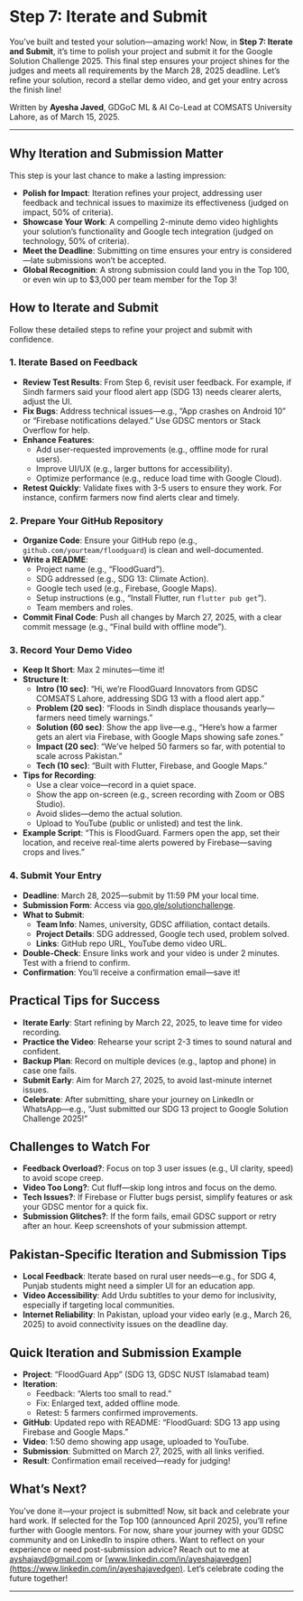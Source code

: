 # Step 7: Iterate and Submit

You’ve built and tested your solution—amazing work! Now, in **Step 7: Iterate and Submit**, it’s time to polish your project and submit it for the Google Solution Challenge 2025. This final step ensures your project shines for the judges and meets all requirements by the March 28, 2025 deadline. Let’s refine your solution, record a stellar demo video, and get your entry across the finish line!

Written by **Ayesha Javed**, GDGoC ML & AI Co-Lead at COMSATS University Lahore, as of March 15, 2025.

---

## Why Iteration and Submission Matter
This step is your last chance to make a lasting impression:

- **Polish for Impact**: Iteration refines your project, addressing user feedback and technical issues to maximize its effectiveness (judged on impact, 50% of criteria).
- **Showcase Your Work**: A compelling 2-minute demo video highlights your solution’s functionality and Google tech integration (judged on technology, 50% of criteria).
- **Meet the Deadline**: Submitting on time ensures your entry is considered—late submissions won’t be accepted.
- **Global Recognition**: A strong submission could land you in the Top 100, or even win up to $3,000 per team member for the Top 3!

## How to Iterate and Submit
Follow these detailed steps to refine your project and submit with confidence.

### 1. Iterate Based on Feedback
- **Review Test Results**: From Step 6, revisit user feedback. For example, if Sindh farmers said your flood alert app (SDG 13) needs clearer alerts, adjust the UI.
- **Fix Bugs**: Address technical issues—e.g., “App crashes on Android 10” or “Firebase notifications delayed.” Use GDSC mentors or Stack Overflow for help.
- **Enhance Features**:
  - Add user-requested improvements (e.g., offline mode for rural users).
  - Improve UI/UX (e.g., larger buttons for accessibility).
  - Optimize performance (e.g., reduce load time with Google Cloud).
- **Retest Quickly**: Validate fixes with 3-5 users to ensure they work. For instance, confirm farmers now find alerts clear and timely.

### 2. Prepare Your GitHub Repository
- **Organize Code**: Ensure your GitHub repo (e.g., `github.com/yourteam/floodguard`) is clean and well-documented.
- **Write a README**:
  - Project name (e.g., “FloodGuard”).
  - SDG addressed (e.g., SDG 13: Climate Action).
  - Google tech used (e.g., Firebase, Google Maps).
  - Setup instructions (e.g., “Install Flutter, run `flutter pub get`”).
  - Team members and roles.
- **Commit Final Code**: Push all changes by March 27, 2025, with a clear commit message (e.g., “Final build with offline mode”).

### 3. Record Your Demo Video
- **Keep It Short**: Max 2 minutes—time it!
- **Structure It**:
  - **Intro (10 sec)**: “Hi, we’re FloodGuard Innovators from GDSC COMSATS Lahore, addressing SDG 13 with a flood alert app.”
  - **Problem (20 sec)**: “Floods in Sindh displace thousands yearly—farmers need timely warnings.”
  - **Solution (60 sec)**: Show the app live—e.g., “Here’s how a farmer gets an alert via Firebase, with Google Maps showing safe zones.”
  - **Impact (20 sec)**: “We’ve helped 50 farmers so far, with potential to scale across Pakistan.”
  - **Tech (10 sec)**: “Built with Flutter, Firebase, and Google Maps.”
- **Tips for Recording**:
  - Use a clear voice—record in a quiet space.
  - Show the app on-screen (e.g., screen recording with Zoom or OBS Studio).
  - Avoid slides—demo the actual solution.
  - Upload to YouTube (public or unlisted) and test the link.
- **Example Script**: “This is FloodGuard. Farmers open the app, set their location, and receive real-time alerts powered by Firebase—saving crops and lives.”

### 4. Submit Your Entry
- **Deadline**: March 28, 2025—submit by 11:59 PM your local time.
- **Submission Form**: Access via [goo.gle/solutionchallenge](https://goo.gle/solutionchallenge).
- **What to Submit**:
  - **Team Info**: Names, university, GDSC affiliation, contact details.
  - **Project Details**: SDG addressed, Google tech used, problem solved.
  - **Links**: GitHub repo URL, YouTube demo video URL.
- **Double-Check**: Ensure links work and your video is under 2 minutes. Test with a friend to confirm.
- **Confirmation**: You’ll receive a confirmation email—save it!

## Practical Tips for Success
- **Iterate Early**: Start refining by March 22, 2025, to leave time for video recording.
- **Practice the Video**: Rehearse your script 2-3 times to sound natural and confident.
- **Backup Plan**: Record on multiple devices (e.g., laptop and phone) in case one fails.
- **Submit Early**: Aim for March 27, 2025, to avoid last-minute internet issues.
- **Celebrate**: After submitting, share your journey on LinkedIn or WhatsApp—e.g., “Just submitted our SDG 13 project to Google Solution Challenge 2025!”

## Challenges to Watch For
- **Feedback Overload?**: Focus on top 3 user issues (e.g., UI clarity, speed) to avoid scope creep.
- **Video Too Long?**: Cut fluff—skip long intros and focus on the demo.
- **Tech Issues?**: If Firebase or Flutter bugs persist, simplify features or ask your GDSC mentor for a quick fix.
- **Submission Glitches?**: If the form fails, email GDSC support or retry after an hour. Keep screenshots of your submission attempt.

## Pakistan-Specific Iteration and Submission Tips
- **Local Feedback**: Iterate based on rural user needs—e.g., for SDG 4, Punjab students might need a simpler UI for an education app.
- **Video Accessibility**: Add Urdu subtitles to your demo for inclusivity, especially if targeting local communities.
- **Internet Reliability**: In Pakistan, upload your video early (e.g., March 26, 2025) to avoid connectivity issues on the deadline day.

## Quick Iteration and Submission Example
- **Project**: “FloodGuard App” (SDG 13, GDSC NUST Islamabad team)
- **Iteration**:
  - Feedback: “Alerts too small to read.”
  - Fix: Enlarged text, added offline mode.
  - Retest: 5 farmers confirmed improvements.
- **GitHub**: Updated repo with README: “FloodGuard: SDG 13 app using Firebase and Google Maps.”
- **Video**: 1:50 demo showing app usage, uploaded to YouTube.
- **Submission**: Submitted on March 27, 2025, with all links verified.
- **Result**: Confirmation email received—ready for judging!

## What’s Next?
You’ve done it—your project is submitted! Now, sit back and celebrate your hard work. If selected for the Top 100 (announced April 2025), you’ll refine further with Google mentors. For now, share your journey with your GDSC community and on LinkedIn to inspire others. Want to reflect on your experience or need post-submission advice? Reach out to me at [ayshajavd@gmail.com](mailto:ayshajavd@gmail.com) or [www.linkedin.com/in/ayeshajavedgen](https://www.linkedin.com/in/ayeshajavedgen). Let’s celebrate coding the future together!

---